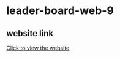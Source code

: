 # leader-board-web-9

## website link
[Click to view the website](https://mi-araf.github.io/leader-board-web-9/)